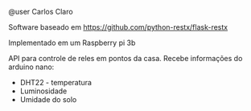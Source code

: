 @user Carlos Claro

Software baseado em https://github.com/python-restx/flask-restx 

Implementado em um Raspberry pi 3b

API para controle de reles em pontos da casa.
Recebe informações do arduino nano:
- DHT22 - temperatura
- Luminosidade
- Umidade do solo



